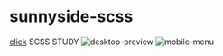 # sunnyside-scss
[click](https://ice-mman.github.io/sunnyside-scss/)
SCSS STUDY
![desktop-preview](https://user-images.githubusercontent.com/109246384/189006971-d3ad2e65-dca9-449c-ae5f-08240f05a055.jpg)
![mobile-menu](https://user-images.githubusercontent.com/109246384/189006973-9b21db29-e606-447c-9172-5ccd03db61c0.jpg)

